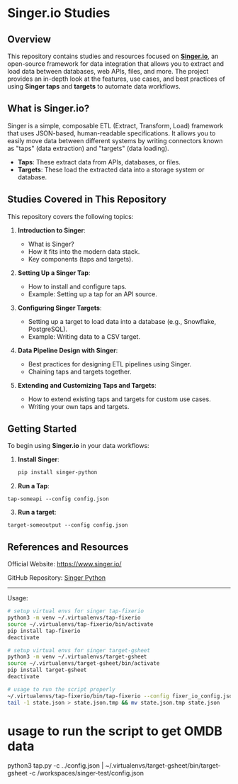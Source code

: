 # Singer.io Studies

## Overview
This repository contains studies and resources focused on **[Singer.io](https://www.singer.io/)**, an open-source framework for data integration that allows you to extract and load data between databases, web APIs, files, and more. The project provides an in-depth look at the features, use cases, and best practices of using **Singer taps** and **targets** to automate data workflows.

## What is Singer.io?
Singer is a simple, composable ETL (Extract, Transform, Load) framework that uses JSON-based, human-readable specifications. It allows you to easily move data between different systems by writing connectors known as "taps" (data extraction) and "targets" (data loading).

- **Taps**: These extract data from APIs, databases, or files.
- **Targets**: These load the extracted data into a storage system or database.

## Studies Covered in This Repository
This repository covers the following topics:

1. **Introduction to Singer**:
   - What is Singer?
   - How it fits into the modern data stack.
   - Key components (taps and targets).

2. **Setting Up a Singer Tap**:
   - How to install and configure taps.
   - Example: Setting up a tap for an API source.

3. **Configuring Singer Targets**:
   - Setting up a target to load data into a database (e.g., Snowflake, PostgreSQL).
   - Example: Writing data to a CSV target.

4. **Data Pipeline Design with Singer**:
   - Best practices for designing ETL pipelines using Singer.
   - Chaining taps and targets together.

5. **Extending and Customizing Taps and Targets**:
   - How to extend existing taps and targets for custom use cases.
   - Writing your own taps and targets.

## Getting Started
To begin using **Singer.io** in your data workflows:

1. **Install Singer**:
   ```bash
   pip install singer-python


2. **Run a Tap**:
 ```
tap-someapi --config config.json
 ```
3. **Run a target**:
 ```
target-someoutput --config config.json
 ```

## References and Resources
Official Website: https://www.singer.io/

GitHub Repository: [Singer Python](https://github.com/singer-io/singer-python)

-------------

Usage:

```bash
# setup virtual envs for singer tap-fixerio
python3 -m venv ~/.virtualenvs/tap-fixerio
source ~/.virtualenvs/tap-fixerio/bin/activate
pip install tap-fixerio
deactivate

# setup virtual envs for singer target-gsheet
python3 -m venv ~/.virtualenvs/target-gsheet
source ~/.virtualenvs/target-gsheet/bin/activate
pip install target-gsheet
deactivate

# usage to run the script properly
~/.virtualenvs/tap-fixerio/bin/tap-fixerio --config fixer_io_config.json | ~/.virtualenvs/target-gsheet/bin/target-gsheet -c config.json >> state.json
tail -1 state.json > state.json.tmp && mv state.json.tmp state.json
```

# usage to run the script to get OMDB data
python3 tap.py -c ../config.json | ~/.virtualenvs/target-gsheet/bin/target-gsheet -c /workspaces/singer-test/config.json
```